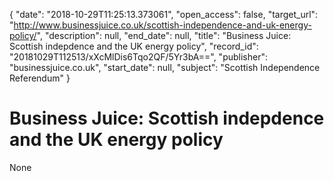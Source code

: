 {
  "date": "2018-10-29T11:25:13.373061", 
  "open_access": false, 
  "target_url": "http://www.businessjuice.co.uk/scottish-independence-and-uk-energy-policy/", 
  "description": null, 
  "end_date": null, 
  "title": "Business Juice: Scottish indepdence and the UK energy policy", 
  "record_id": "20181029T112513/xXcMlDis6Tqo2QF/5Yr3bA==", 
  "publisher": "businessjuice.co.uk", 
  "start_date": null, 
  "subject": "Scottish Independence Referendum"
}

# Business Juice: Scottish indepdence and the UK energy policy

None